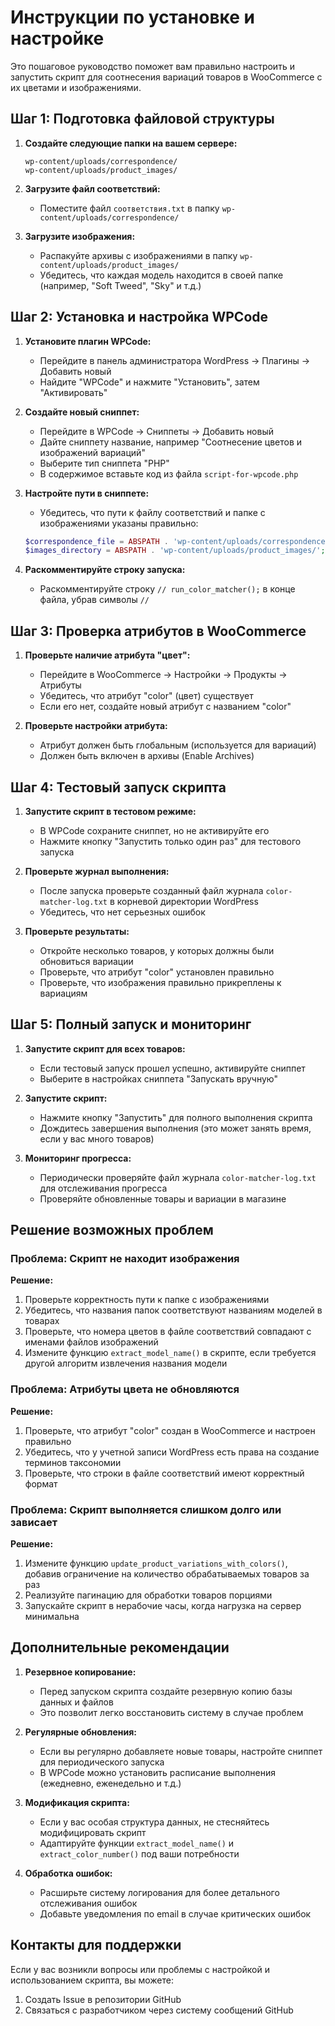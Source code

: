 # Инструкции по установке и настройке

Это пошаговое руководство поможет вам правильно настроить и запустить скрипт для соотнесения вариаций товаров в WooCommerce с их цветами и изображениями.

## Шаг 1: Подготовка файловой структуры

1. **Создайте следующие папки на вашем сервере:**
   ```
   wp-content/uploads/correspondence/
   wp-content/uploads/product_images/
   ```

2. **Загрузите файл соответствий:**
   - Поместите файл `соответствия.txt` в папку `wp-content/uploads/correspondence/`

3. **Загрузите изображения:**
   - Распакуйте архивы с изображениями в папку `wp-content/uploads/product_images/`
   - Убедитесь, что каждая модель находится в своей папке (например, "Soft Tweed", "Sky" и т.д.)

## Шаг 2: Установка и настройка WPCode

1. **Установите плагин WPCode:**
   - Перейдите в панель администратора WordPress -> Плагины -> Добавить новый
   - Найдите "WPCode" и нажмите "Установить", затем "Активировать"

2. **Создайте новый сниппет:**
   - Перейдите в WPCode -> Сниппеты -> Добавить новый
   - Дайте сниппету название, например "Соотнесение цветов и изображений вариаций"
   - Выберите тип сниппета "PHP"
   - В содержимое вставьте код из файла `script-for-wpcode.php`

3. **Настройте пути в сниппете:**
   - Убедитесь, что пути к файлу соответствий и папке с изображениями указаны правильно:
   ```php
   $correspondence_file = ABSPATH . 'wp-content/uploads/correspondence/соответствия.txt';
   $images_directory = ABSPATH . 'wp-content/uploads/product_images/';
   ```

4. **Раскомментируйте строку запуска:**
   - Раскомментируйте строку `// run_color_matcher();` в конце файла, убрав символы `//`

## Шаг 3: Проверка атрибутов в WooCommerce

1. **Проверьте наличие атрибута "цвет":**
   - Перейдите в WooCommerce -> Настройки -> Продукты -> Атрибуты
   - Убедитесь, что атрибут "color" (цвет) существует
   - Если его нет, создайте новый атрибут с названием "color"

2. **Проверьте настройки атрибута:**
   - Атрибут должен быть глобальным (используется для вариаций)
   - Должен быть включен в архивы (Enable Archives)

## Шаг 4: Тестовый запуск скрипта

1. **Запустите скрипт в тестовом режиме:**
   - В WPCode сохраните сниппет, но не активируйте его
   - Нажмите кнопку "Запустить только один раз" для тестового запуска

2. **Проверьте журнал выполнения:**
   - После запуска проверьте созданный файл журнала `color-matcher-log.txt` в корневой директории WordPress
   - Убедитесь, что нет серьезных ошибок

3. **Проверьте результаты:**
   - Откройте несколько товаров, у которых должны были обновиться вариации
   - Проверьте, что атрибут "color" установлен правильно
   - Проверьте, что изображения правильно прикреплены к вариациям

## Шаг 5: Полный запуск и мониторинг

1. **Запустите скрипт для всех товаров:**
   - Если тестовый запуск прошел успешно, активируйте сниппет
   - Выберите в настройках сниппета "Запускать вручную"

2. **Запустите скрипт:**
   - Нажмите кнопку "Запустить" для полного выполнения скрипта
   - Дождитесь завершения выполнения (это может занять время, если у вас много товаров)

3. **Мониторинг прогресса:**
   - Периодически проверяйте файл журнала `color-matcher-log.txt` для отслеживания прогресса
   - Проверяйте обновленные товары и вариации в магазине

## Решение возможных проблем

### Проблема: Скрипт не находит изображения

**Решение:**
1. Проверьте корректность пути к папке с изображениями
2. Убедитесь, что названия папок соответствуют названиям моделей в товарах
3. Проверьте, что номера цветов в файле соответствий совпадают с именами файлов изображений
4. Измените функцию `extract_model_name()` в скрипте, если требуется другой алгоритм извлечения названия модели

### Проблема: Атрибуты цвета не обновляются

**Решение:**
1. Проверьте, что атрибут "color" создан в WooCommerce и настроен правильно
2. Убедитесь, что у учетной записи WordPress есть права на создание терминов таксономии
3. Проверьте, что строки в файле соответствий имеют корректный формат

### Проблема: Скрипт выполняется слишком долго или зависает

**Решение:**
1. Измените функцию `update_product_variations_with_colors()`, добавив ограничение на количество обрабатываемых товаров за раз
2. Реализуйте пагинацию для обработки товаров порциями
3. Запускайте скрипт в нерабочие часы, когда нагрузка на сервер минимальна

## Дополнительные рекомендации

1. **Резервное копирование:**
   - Перед запуском скрипта создайте резервную копию базы данных и файлов
   - Это позволит легко восстановить систему в случае проблем

2. **Регулярные обновления:**
   - Если вы регулярно добавляете новые товары, настройте сниппет для периодического запуска
   - В WPCode можно установить расписание выполнения (ежедневно, еженедельно и т.д.)

3. **Модификация скрипта:**
   - Если у вас особая структура данных, не стесняйтесь модифицировать скрипт
   - Адаптируйте функции `extract_model_name()` и `extract_color_number()` под ваши потребности

4. **Обработка ошибок:**
   - Расширьте систему логирования для более детального отслеживания ошибок
   - Добавьте уведомления по email в случае критических ошибок

## Контакты для поддержки

Если у вас возникли вопросы или проблемы с настройкой и использованием скрипта, вы можете:

1. Создать Issue в репозитории GitHub
2. Связаться с разработчиком через систему сообщений GitHub
